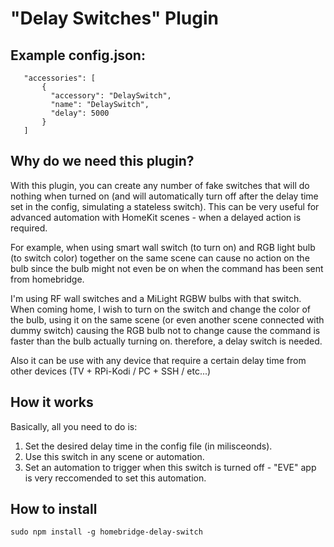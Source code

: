 
# "Delay Switches" Plugin

## Example config.json:

 ```
    "accessories": [
        {
          "accessory": "DelaySwitch",
          "name": "DelaySwitch",
          "delay": 5000
        }   
    ]

```

## Why do we need this plugin?

With this plugin, you can create any number of fake switches that will do nothing when turned on (and will automatically turn off after the delay time set in the config, simulating a stateless switch). This can be very useful for advanced automation with HomeKit scenes - when a delayed action is required.

For example, when using smart wall switch (to turn on) and RGB light bulb (to switch color) together on the same scene can cause no action on the bulb since the bulb might not even be on when the command has been sent from homebridge.

I'm using RF wall switches and a MiLight RGBW bulbs with that switch. When coming home, I wish to turn on the switch and change the color of the bulb, using it on the same scene (or even another scene connected with dummy switch) causing the RGB bulb not to change cause the command is faster than the bulb actually turning on.
therefore, a delay switch is needed.

Also it can be use with any device that require a certain delay time from other devices (TV + RPi-Kodi  /  PC + SSH / etc...)

## How it works

Basically, all you need to do is:
1. Set the desired delay time in the config file (in milisceonds).
2. Use this switch in any scene or automation.
3. Set an automation to trigger when this switch is turned off - "EVE" app is very reccomended to set this automation.

## How to install

 ```sudo npm install -g homebridge-delay-switch```